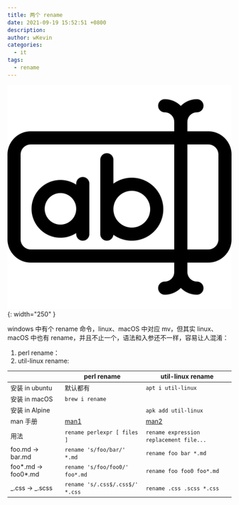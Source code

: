 ```yaml
---
title: 两个 rename
date: 2021-09-19 15:52:51 +0800
description:
author: wKevin
categories:
  - it
tags:
  - rename
---
```


![](/images/posts/2021-09-19-two.rename/rename.svg){: width="250" }

windows 中有个 rename 命令，linux、macOS 中对应 mv，但其实 linux、macOS 中也有 rename，并且不止一个，语法和入参还不一样，容易让人混淆：

1. perl rename：
2. util-linux rename:

|                     | perl rename                     | util-linux rename                       |
| ------------------- | ------------------------------- | --------------------------------------- |
| 安装 in ubuntu      | 默认都有                        | `apt i util-linux`                      |
| 安装 in macOS       | `brew i rename`                 |
| 安装 in Alpine      |                                 | `apk add util-linux`                    |
| man 手册            | [man1][]                        | [man2][]                                |
| 用法                | `rename perlexpr [ files ]`     | `rename expression replacement file...` |
| foo.md -> bar.md    | `rename 's/foo/bar/' *.md`      | `rename foo bar *.md`                   |
| foo*.md -> foo0*.md | `rename 's/foo/foo0/' foo*.md`  | `rename foo foo0 foo*.md`               |
| _.css -> _.scss     | `rename 's/.css$/.css$/' *.css` | `rename .css .scss *.css`               |

[man1]: https://manpages.debian.org/stretch/rename/file-rename.1p.en.html
[man2]: https://manpages.debian.org/stretch/util-linux/rename.ul.1.en.html
